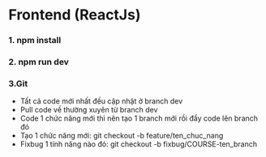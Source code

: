 # Frontend (ReactJs)
### 1. npm install
### 2. npm run dev

### 3.Git
- Tất cả code mới nhất đều cập nhật ở branch dev
- Pull code về thường xuyên từ branch dev
- Code 1 chức năng mới thì nên tạo 1 branch mới rồi đẩy code lên branch đó
- Tạo 1 chức năng mới: git checkout -b feature/ten_chuc_nang
- Fixbug 1 tính năng nào đó: git checkout -b fixbug/COURSE-ten_branch
